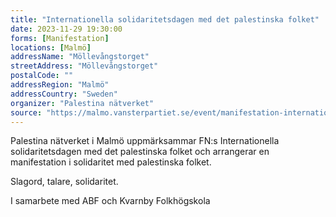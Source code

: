 ```yaml
---
title: "Internationella solidaritetsdagen med det palestinska folket"
date: 2023-11-29 19:30:00
forms: [Manifestation]
locations: [Malmö]
addressName: "Möllevångstorget"
streetAddress: "Möllevångstorget"
postalCode: ""
addressRegion: "Malmö"
addressCountry: "Sweden"
organizer: "Palestina nätverket"
source: "https://malmo.vansterpartiet.se/event/manifestation-internationella-solidaritetsdagen-med-det-palestinska-folket/"
---
```

Palestina nätverket i Malmö uppmärksammar FN:s Internationella solidaritetsdagen med det palestinska folket  och arrangerar en manifestation i solidaritet med palestinska folket.

Slagord, talare, solidaritet.

I samarbete med ABF och Kvarnby Folkhögskola